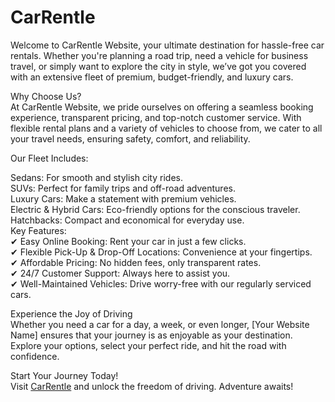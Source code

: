 # CarRentle
Welcome to CarRentle Website, your ultimate destination for hassle-free car rentals. Whether you're planning a road trip, need a vehicle for business travel, or simply want to explore the city in style, we’ve got you covered with an extensive fleet of premium, budget-friendly, and luxury cars.

Why Choose Us? <br>
At CarRentle Website, we pride ourselves on offering a seamless booking experience, transparent pricing, and top-notch customer service. With flexible rental plans and a variety of vehicles to choose from, we cater to all your travel needs, ensuring safety, comfort, and reliability.
<br>

Our Fleet Includes: <br>

Sedans: For smooth and stylish city rides.<br>
SUVs: Perfect for family trips and off-road adventures.<br>
Luxury Cars: Make a statement with premium vehicles.<br>
Electric & Hybrid Cars: Eco-friendly options for the conscious traveler.<br>
Hatchbacks: Compact and economical for everyday use.<br>
Key Features:<br>
✔ Easy Online Booking: Rent your car in just a few clicks.<br>
✔ Flexible Pick-Up & Drop-Off Locations: Convenience at your fingertips.<br>
✔ Affordable Pricing: No hidden fees, only transparent rates.<br>
✔ 24/7 Customer Support: Always here to assist you.<br>
✔ Well-Maintained Vehicles: Drive worry-free with our regularly serviced cars.<br>

Experience the Joy of Driving<br>
Whether you need a car for a day, a week, or even longer, [Your Website Name] ensures that your journey is as enjoyable as your destination. Explore your options, select your perfect ride, and hit the road with confidence.<br>

Start Your Journey Today!<br>
Visit <a href="https://mr-adarsh-developer.github.io/CarRentle/">CarRentle</a> and unlock the freedom of driving. Adventure awaits!









